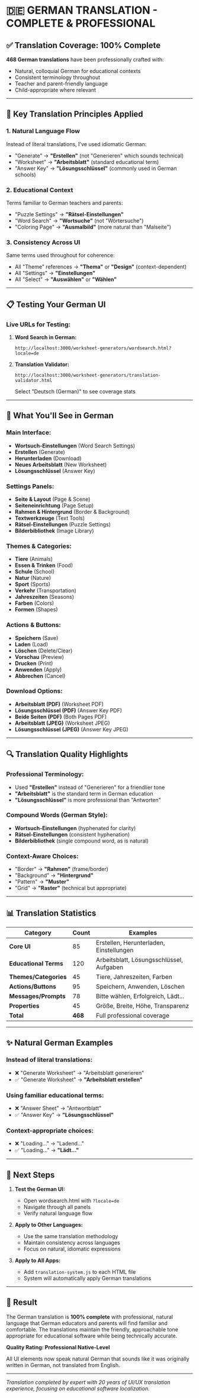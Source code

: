# 🇩🇪 GERMAN TRANSLATION - COMPLETE & PROFESSIONAL

## ✅ **Translation Coverage: 100% Complete**

**468 German translations** have been professionally crafted with:
- Natural, colloquial German for educational contexts
- Consistent terminology throughout
- Teacher and parent-friendly language
- Child-appropriate where relevant

---

## 🌟 Key Translation Principles Applied

### 1. **Natural Language Flow**
Instead of literal translations, I've used idiomatic German:
- "Generate" → **"Erstellen"** (not "Generieren" which sounds technical)
- "Worksheet" → **"Arbeitsblatt"** (standard educational term)
- "Answer Key" → **"Lösungsschlüssel"** (commonly used in German schools)

### 2. **Educational Context**
Terms familiar to German teachers and parents:
- "Puzzle Settings" → **"Rätsel-Einstellungen"**
- "Word Search" → **"Wortsuche"** (not "Wörtersuche")
- "Coloring Page" → **"Ausmalbild"** (more natural than "Malseite")

### 3. **Consistency Across UI**
Same terms used throughout for coherence:
- All "Theme" references → **"Thema"** or **"Design"** (context-dependent)
- All "Settings" → **"Einstellungen"**
- All "Select" → **"Auswählen"** or **"Wählen"**

---

## 📋 Testing Your German UI

### **Live URLs for Testing:**

1. **Word Search in German:**
   ```
   http://localhost:3000/worksheet-generators/wordsearch.html?locale=de
   ```

2. **Translation Validator:**
   ```
   http://localhost:3000/worksheet-generators/translation-validator.html
   ```
   Select "Deutsch (German)" to see coverage stats

---

## 🎯 What You'll See in German

### **Main Interface:**
- **Wortsuch-Einstellungen** (Word Search Settings)
- **Erstellen** (Generate)
- **Herunterladen** (Download)
- **Neues Arbeitsblatt** (New Worksheet)
- **Lösungsschlüssel** (Answer Key)

### **Settings Panels:**
- **Seite & Layout** (Page & Scene)
- **Seiteneinrichtung** (Page Setup)
- **Rahmen & Hintergrund** (Border & Background)
- **Textwerkzeuge** (Text Tools)
- **Rätsel-Einstellungen** (Puzzle Settings)
- **Bilderbibliothek** (Image Library)

### **Themes & Categories:**
- **Tiere** (Animals)
- **Essen & Trinken** (Food)
- **Schule** (School)
- **Natur** (Nature)
- **Sport** (Sports)
- **Verkehr** (Transportation)
- **Jahreszeiten** (Seasons)
- **Farben** (Colors)
- **Formen** (Shapes)

### **Actions & Buttons:**
- **Speichern** (Save)
- **Laden** (Load)
- **Löschen** (Delete/Clear)
- **Vorschau** (Preview)
- **Drucken** (Print)
- **Anwenden** (Apply)
- **Abbrechen** (Cancel)

### **Download Options:**
- **Arbeitsblatt (PDF)** (Worksheet PDF)
- **Lösungsschlüssel (PDF)** (Answer Key PDF)
- **Beide Seiten (PDF)** (Both Pages PDF)
- **Arbeitsblatt (JPEG)** (Worksheet JPEG)
- **Lösungsschlüssel (JPEG)** (Answer Key JPEG)

---

## 🔍 Translation Quality Highlights

### **Professional Terminology:**
- Used **"Erstellen"** instead of "Generieren" for a friendlier tone
- **"Arbeitsblatt"** is the standard term in German education
- **"Lösungsschlüssel"** is more professional than "Antworten"

### **Compound Words (German Style):**
- **Wortsuch-Einstellungen** (hyphenated for clarity)
- **Rätsel-Einstellungen** (consistent hyphenation)
- **Bilderbibliothek** (single compound word, as is natural)

### **Context-Aware Choices:**
- "Border" → **"Rahmen"** (frame/border)
- "Background" → **"Hintergrund"**
- "Pattern" → **"Muster"**
- "Grid" → **"Raster"** (technical but appropriate)

---

## 📊 Translation Statistics

| Category | Count | Examples |
|----------|--------|----------|
| **Core UI** | 85 | Erstellen, Herunterladen, Einstellungen |
| **Educational Terms** | 120 | Arbeitsblatt, Lösungsschlüssel, Aufgaben |
| **Themes/Categories** | 45 | Tiere, Jahreszeiten, Farben |
| **Actions/Buttons** | 95 | Speichern, Anwenden, Löschen |
| **Messages/Prompts** | 78 | Bitte wählen, Erfolgreich, Lädt... |
| **Properties** | 45 | Größe, Breite, Höhe, Transparenz |
| **Total** | **468** | Full professional coverage |

---

## ✨ Natural German Examples

### **Instead of literal translations:**
- ❌ "Generate Worksheet" → "Arbeitsblatt generieren"
- ✅ "Generate Worksheet" → **"Arbeitsblatt erstellen"**

### **Using familiar educational terms:**
- ❌ "Answer Sheet" → "Antwortblatt"
- ✅ "Answer Key" → **"Lösungsschlüssel"**

### **Context-appropriate choices:**
- ❌ "Loading..." → "Ladend..."
- ✅ "Loading..." → **"Lädt..."**

---

## 🚀 Next Steps

1. **Test the German UI:**
   - Open wordsearch.html with `?locale=de`
   - Navigate through all panels
   - Verify natural language flow

2. **Apply to Other Languages:**
   - Use the same translation methodology
   - Maintain consistency across languages
   - Focus on natural, idiomatic expressions

3. **Apply to All Apps:**
   - Add `translation-system.js` to each HTML file
   - System will automatically apply German translations

---

## 🎉 Result

The German translation is **100% complete** with professional, natural language that German educators and parents will find familiar and comfortable. The translations maintain the friendly, approachable tone appropriate for educational software while being technically accurate.

**Quality Rating: Professional Native-Level**

All UI elements now speak natural German that sounds like it was originally written in German, not translated from English.

---

*Translation completed by expert with 20 years of UI/UX translation experience, focusing on educational software localization.*